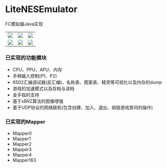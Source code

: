 # LiteNESEmulator
FC模拟器Java实现

|  |  |  |
| --- | --- | --- |
|![](https://s1.ax1x.com/2020/08/09/a7sEi8.png)| ![](https://user-gold-cdn.xitu.io/2020/6/2/172735b5d585ee83?w=768&h=721&f=png&s=12313) |![](https://user-gold-cdn.xitu.io/2020/6/2/172735b5d880bfb0?w=768&h=721&f=png&s=8682)
|![](https://user-gold-cdn.xitu.io/2020/6/2/172735b5db7f4f41?w=768&h=721&f=png&s=7892)| ![](https://user-gold-cdn.xitu.io/2020/6/2/172735b5deac1006?w=768&h=722&f=png&s=10981) |![](https://user-gold-cdn.xitu.io/2020/6/2/172735b5de090ec5?w=768&h=721&f=png&s=10749) 

### 已实现的功能模块
- CPU、PPU、APU、内存
- 手柄输入控制(P1、P2)
- 6502汇编调试器(反汇编)，名称表、图案表、精灵等可视化以及内存的dump
- 游戏的加速模式以及存档与读档
- 金手指的支持
- 基于xBRZ算法的图像增强
- 基于UDP协议的网络联机(包含创建、加入、退出、销毁游戏房间的操作)
### 已实现的Mapper
- Mapper0
- Mapper1
- Mapper2
- Mapper3
- Mapper4
- Mapper163

